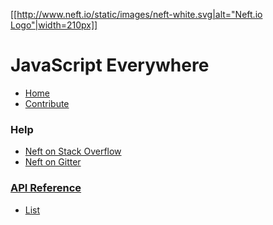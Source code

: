 [[[http://www.neft.io/static/images/neft-white.svg|alt="Neft.io Logo"|width=210px]]](http://neft.io)

JavaScript Everywhere
=====================

- [Home](https://github.com/Neft-io/neft/wiki)
- [Contribute](https://github.com/Neft-io/neft/wiki/Contribute)

### Help
- [Neft on Stack Overflow](http://stackoverflow.com/questions/tagged/neft)
- [Neft on Gitter](https://gitter.im/Neft-io/neft)

### [API Reference](https://github.com/Neft-io/neft/wiki/API-Reference)
- [List](https://github.com/Neft-io/neft-list/wiki/API-Reference)